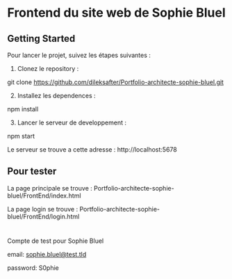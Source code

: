 # Frontend du site web de Sophie Bluel


## Getting Started

Pour lancer le projet, suivez les étapes suivantes :

1. Clonez le repository :

git clone https://github.com/dileksafter/Portfolio-architecte-sophie-bluel.git

2. Installez les dependences :

npm install

3. Lancer le serveur de developpement :

npm start

Le serveur se trouve a cette adresse : http://localhost:5678


## Pour tester 

La page principale se trouve : Portfolio-architecte-sophie-bluel/FrontEnd/index.html

La page login se trouve : Portfolio-architecte-sophie-bluel/FrontEnd/login.html

#

Compte de test pour Sophie Bluel

email: sophie.bluel@test.tld

password: S0phie


